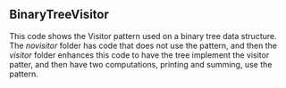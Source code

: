 ## BinaryTreeVisitor

This code shows the Visitor pattern used on a binary tree data structure. The _novisitor_ folder has code that does not use the pattern, and then the _visitor_ folder enhances this code to have the tree implement the visitor patter, and then have two computations, printing and summing, use the pattern.

